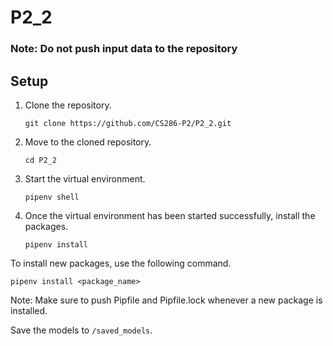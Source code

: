 # P2_2

### Note: Do not push input data to the repository

## Setup
1. Clone the repository.
    ```
    git clone https://github.com/CS286-P2/P2_2.git
    ```
2. Move to the cloned repository.
    ```
    cd P2_2
    ```
3. Start the virtual environment.
    ```
    pipenv shell
    ```
4. Once the virtual environment has been started successfully, install the packages.
    ```
    pipenv install
    ```

To install new packages, use the following command.
```
pipenv install <package_name>
```
Note: Make sure to push Pipfile and Pipfile.lock whenever a new package is installed.

Save the models to ```/saved_models```.